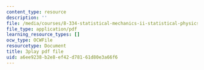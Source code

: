 ```yaml
---
content_type: resource
description: ''
file: /media/courses/8-334-statistical-mechanics-ii-statistical-physics-of-fields-spring-2014/a6ee9238b2e8ef42d78161d80e3a66f6_WtGS6lV5MDI.pdf
file_type: application/pdf
learning_resource_types: []
ocw_type: OCWFile
resourcetype: Document
title: 3play pdf file
uid: a6ee9238-b2e8-ef42-d781-61d80e3a66f6
---
```

